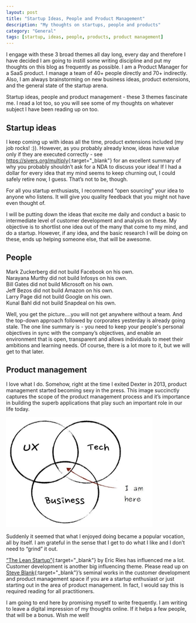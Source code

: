 ```yaml
---
layout: post
title: "Startup Ideas, People and Product Management"
description: "My thoughts on startups, people and products"
category: "General"
tags: [startup, ideas, people, products, product management]
---
```


I engage with these 3 broad themes all day long, every day and therefore I have decided I am going to instill some writing discipline and put my thoughts on this blog as frequently as possible. I am a Product Manager for a SaaS product. I manage a team of 40+ people directly and 70+ indirectly. Also, I am always brainstorming on new business ideas, product extensions, and the general state of the startup arena. 

Startup ideas, people and product management - these 3 themes fascinate me. I read a lot too, so you will see some of my thoughts on whatever subject I have been reading up on too. 

Startup ideas
---
I keep coming up with ideas all the time, product extensions included (my job rocks! :)). However, as you probably already know, ideas have value only if they are executed correctly - see <https://sivers.org/multiply>{:target="_blank"} for an excellent summary of why you probably shouldn’t ask for a NDA to discuss your idea! If I had a dollar for every idea that my mind seems to keep churning out, I could safely retire now, I guess. That’s not to be, though. 

For all you startup enthusiasts, I recommend “open sourcing” your idea to anyone who listens. It will give you quality feedback that you might not have even thought of. 

I will be putting down the ideas that excite me daily and conduct a basic to intermediate level of customer development and analysis on these. My objective is to shortlist one idea out of the many that come to my mind, and do a startup. However, if any idea, and the basic research I will be doing on these, ends up helping someone else, that will be awesome.

People
---
Mark Zuckerberg did not build Facebook on his own.  
Narayana Murthy did not build Infosys on his own.  
Bill Gates did not build Microsoft on his own.  
Jeff Bezos did not build Amazon on his own.  
Larry Page did not build Google on his own.  
Kunal Bahl did not build Snapdeal on his own.

Well, you get the picture….you will not get anywhere without a team. And the top-down approach followed by corporates yesterday is already going stale. The one line summary is - you need to keep your people's personal objectives in sync with the company’s objectives, and enable an environment that is open, transparent and allows individuals to meet their ambitions and learning needs. Of course, there is a lot more to it, but we will get to that later.

Product management
---
I love what I do. Somehow, right at the time I exited Dexter in 2013, product management started becoming sexy in the press. This image succinctly captures the scope of the product management process and it’s importance in building the superb applications that play such an important role in our life today.

<img alt="What does a Product Manager do? Image © 2011 Martin Eriksson" title="What does a Product Manager do? Image © 2011 Martin Eriksson" src="/img/pm.jpg" width="400" height="300"/>

Suddenly it seemed that what I enjoyed doing became a popular vocation, all by itself. I am grateful in the sense that I get to do what I like and I don’t need to “grind” it out.

[“The Lean Startup”](http://theleanstartup.com/){:target="_blank"} by Eric Ries has influenced me a lot. Customer development is another big influencing theme. Please read up on [Steve Blank](http://steveblank.com/){:target="_blank"}’s seminal works in the customer development and product management space if you are a startup enthusiast or just starting out in the area of product management. In fact, I would say this is required reading for all practitioners.

I am going to end here by promising myself to write frequently. I am writing to leave a digital impression of my thoughts online. If it helps a few people, that will be a bonus. Wish me well!